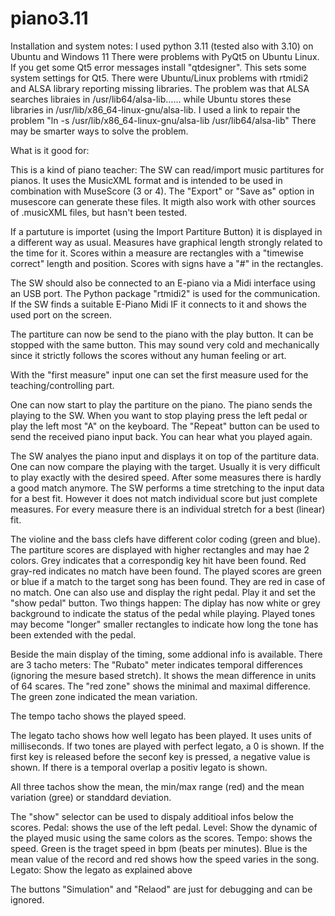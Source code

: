 # piano3.11
Installation and system notes:
I used python 3.11 (tested also with 3.10) on Ubuntu and Windows 11
There were problems with PyQt5 on Ubuntu Linux. If you get some Qt5 error messages install "qtdesigner". This sets some system settings for Qt5.
There were Ubuntu/Linux problems with rtmidi2 and ALSA library reporting missing libraries. The problem was that ALSA searches libraies in /usr/lib64/alsa-lib......
while Ubuntu stores these libraries in /usr/lib/x86_64-linux-gnu/alsa-lib. I used a link to repair the problem "ln -s /usr/lib/x86_64-linux-gnu/alsa-lib /usr/lib64/alsa-lib"
There may be smarter ways to solve the problem.

What is it good for:

This is a kind of piano teacher:
The SW can read/import music partitures for pianos. It uses the MusicXML format and is intended to be used in combination with MuseScore (3 or 4).
The "Export" or "Save as" option in musescore can generate these files. It migth also work with other sources of .musicXML files, but hasn't been tested.

If a partuture is importet (using the Import Partiture Button) it is displayed in a different way as usual.
Measures have graphical length strongly related to the time for it. Scores within a measure are rectangles with a "timewise correct" length and position.
Scores with signs have a "#" in the rectangles.

The SW should also be connected to an E-piano via a Midi interface using an USB port.
The Python package "rtmidi2" is used for the communication. If the SW finds a suitable E-Piano Midi IF it connects to it and shows the used port on the screen.

The partiture can now be send to the piano with the play button. It can be stopped with the same button.
This may sound very cold and mechanically since it strictly follows the scores without any human feeling or art.

With the "first measure" input one can set the first measure used for the teaching/controlling part.

One can now start to play the partiture on the piano. The piano sends the playing to the SW. When you want to stop playing press the left pedal or play the left most "A" on the keyboard.
The "Repeat" button can be used to send the received piano input back. You can hear what you played again.

The SW analyes the piano input and displays it on top of the partiture data. One can now compare the playing with the target.
Usually it is very difficult to play exactly with the desired speed. After some measures there is hardly a good match anymore.
The SW performs a time stretching to the input data for a best fit. However it does not match individual score but just complete measures.
For every measure there is an individual stretch for a best (linear) fit.

The violine and the bass clefs have different color coding (green and blue).
The partiture scores are displayed with higher rectangles and may hae 2 colors. Grey indicates that a correspondig key hit have been found. Red gray-red indicates no match have been found.
The played scores are green or blue if a match to the target song has been found. They are red in case of no match.
One can also use and display the right pedal. Play it and set the "show pedal" button.
Two things happen:
  The diplay has now white or grey background to indicate the status of the pedal while playing.
  Played tones may become "longer" smaller rectangles to indicate how long the tone has been extended with the pedal.

Beside the main display of the timing, some addional info is available.
There are 3 tacho meters:
  The "Rubato" meter indicates temporal differences (ignoring the mesure based stretch). It shows the mean difference in units of 64 scares. The "red zone" shows the minimal and maximal difference.
  The green zone indicated the mean variation.

  The tempo tacho shows the played speed.

  The legato tacho shows how well legato has been played. It uses units of milliseconds.
  If two tones are played with perfect legato, a 0 is shown.
  If the first key is released before the seconf key is pressed, a negative value is shown. If there is a temporal overlap a positiv legato is shown.

  All three tachos show the mean, the min/max range (red) and the mean variation (gree) or standdard deviation.

  The "show" selector can be used to dispaly additioal infos below the scores.
  Pedal: shows the use of the left pedal.
  Level: Show the dynamic of the played music using the same colors as the scores.
  Tempo: shows the speed. Green is the traget speed in bpm (beats per minutes). Blue is the mean value of the record and red shows how the speed varies in the song.
  Legato: Show the legato as explained above

  The buttons "Simulation" and "Relaod" are just for debugging and can be ignored.
  
  
  



